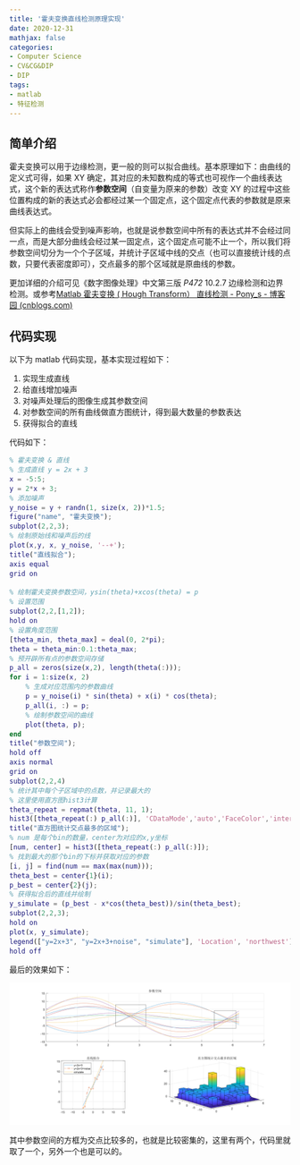 ```yaml
---
title: '霍夫变换直线检测原理实现'
date: 2020-12-31
mathjax: false
categories:
- Computer Science
- CV&CG&DIP
- DIP
tags:
- matlab
- 特征检测
---
```


## 简单介绍

霍夫变换可以用于边缘检测，更一般的则可以拟合曲线。基本原理如下：由曲线的定义式可得，如果 XY 确定，其对应的未知数构成的等式也可视作一个曲线表达式，这个新的表达式称作**参数空间**（自变量为原来的参数）改变 XY 的过程中这些位置构成的新的表达式必会都经过某一个固定点，这个固定点代表的参数就是原来曲线表达式。

<!-- more -->

但实际上的曲线会受到噪声影响，也就是说参数空间中所有的表达式并不会经过同一点，而是大部分曲线会经过某一固定点，这个固定点可能不止一个，所以我们将参数空间切分为一个个子区域，并统计子区域中线的交点（也可以直接统计线的点数，只要代表密度即可），交点最多的那个区域就是原曲线的参数。

更加详细的介绍可见《数字图像处理》中文第三版 *P472* 10.2.7 边缘检测和边界检测。或参考[Matlab 霍夫变换 ( Hough Transform） 直线检测 - Pony_s - 博客园 (cnblogs.com)](https://www.cnblogs.com/Ponys/p/3146753.html)

## 代码实现

以下为 matlab 代码实现，基本实现过程如下：

1. 实现生成直线
2. 给直线增加噪声
3. 对噪声处理后的图像生成其参数空间
4. 对参数空间的所有曲线做直方图统计，得到最大数量的参数表达
5. 获得拟合的直线

代码如下：

```matlab
% 霍夫变换 & 直线
% 生成直线 y = 2x + 3
x = -5:5;
y = 2*x + 3;
% 添加噪声
y_noise = y + randn(1, size(x, 2))*1.5;
figure("name", "霍夫变换");
subplot(2,2,3);
% 绘制原始线和噪声后的线
plot(x,y, x, y_noise, '--+');
title("直线拟合");
axis equal
grid on

% 绘制霍夫变换参数空间，ysin(theta)+xcos(theta) = p
% 设置范围
subplot(2,2,[1,2]);
hold on
% 设置角度范围
[theta_min, theta_max] = deal(0, 2*pi);
theta = theta_min:0.1:theta_max;
% 预开辟所有点的参数空间存储
p_all = zeros(size(x,2), length(theta(:)));
for i = 1:size(x, 2)
    % 生成对应范围内的参数曲线
    p = y_noise(i) * sin(theta) + x(i) * cos(theta);
    p_all(i, :) = p;
    % 绘制参数空间的曲线
    plot(theta, p);
end
title("参数空间");
hold off
axis normal
grid on
subplot(2,2,4)
% 统计其中每个子区域中的点数，并记录最大的
% 这里使用直方图hist3计算
theta_repeat = repmat(theta, 11, 1);
hist3([theta_repeat(:) p_all(:)], 'CDataMode','auto','FaceColor','interp');
title("直方图统计交点最多的区域");
% num 是每个bin的数量，center为对应的x,y坐标
[num, center] = hist3([theta_repeat(:) p_all(:)]);
% 找到最大的那个bin的下标并获取对应的参数
[i, j] = find(num == max(max(num)));
theta_best = center{1}(i);
p_best = center{2}(j);
% 获得拟合后的直线并绘制
y_simulate = (p_best - x*cos(theta_best))/sin(theta_best);
subplot(2,2,3);
hold on
plot(x, y_simulate);
legend(["y=2x+3", "y=2x+3+noise", "simulate"], 'Location', 'northwest');
hold off
```

最后的效果如下：

![](/assets/ArticleImg/2020/hough.png)

其中参数空间的方框为交点比较多的，也就是比较密集的，这里有两个，代码里就取了一个，另外一个也是可以的。